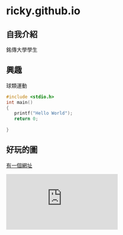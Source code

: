 # ricky.github.io


## 自我介紹
銘傳大學學生

## 興趣
球類運動
```c
#include <stdio.h>
int main()
{
   printf("Hello World");
   return 0;
   
}
```
## 好玩的圖
[有一個網址](ricky.github.io)

![有一個網址](https://pgw.udn.com.tw/gw/photo.php?u=https://uc.udn.com.tw/photo/2021/01/21/1/11291372.jpg&x=0&y=0&sw=0&sh=0&sl=W&fw=800&exp=3600)





